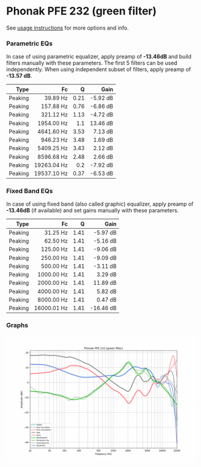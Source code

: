 # Phonak PFE 232 (green filter)
See [usage instructions](https://github.com/jaakkopasanen/AutoEq#usage) for more options and info.

### Parametric EQs
In case of using parametric equalizer, apply preamp of **-13.46dB** and build filters manually
with these parameters. The first 5 filters can be used independently.
When using independent subset of filters, apply preamp of **-13.57 dB**.

| Type    | Fc          |    Q | Gain     |
|--------:|------------:|-----:|---------:|
| Peaking | 39.89 Hz    | 0.21 | -5.92 dB |
| Peaking | 157.88 Hz   | 0.76 | -6.86 dB |
| Peaking | 321.12 Hz   | 1.13 | -4.72 dB |
| Peaking | 1954.00 Hz  | 1.1  | 13.46 dB |
| Peaking | 4641.60 Hz  | 3.53 | 7.13 dB  |
| Peaking | 946.23 Hz   | 3.48 | 1.69 dB  |
| Peaking | 5409.25 Hz  | 3.43 | 2.12 dB  |
| Peaking | 8596.68 Hz  | 2.48 | 2.66 dB  |
| Peaking | 19263.04 Hz | 0.2  | -7.92 dB |
| Peaking | 19537.10 Hz | 0.37 | -6.53 dB |

### Fixed Band EQs
In case of using fixed band (also called graphic) equalizer, apply preamp of **-13.46dB**
(if available) and set gains manually with these parameters.

| Type    | Fc          |    Q | Gain      |
|--------:|------------:|-----:|----------:|
| Peaking | 31.25 Hz    | 1.41 | -5.97 dB  |
| Peaking | 62.50 Hz    | 1.41 | -5.16 dB  |
| Peaking | 125.00 Hz   | 1.41 | -9.06 dB  |
| Peaking | 250.00 Hz   | 1.41 | -9.09 dB  |
| Peaking | 500.00 Hz   | 1.41 | -3.11 dB  |
| Peaking | 1000.00 Hz  | 1.41 | 3.29 dB   |
| Peaking | 2000.00 Hz  | 1.41 | 11.89 dB  |
| Peaking | 4000.00 Hz  | 1.41 | 5.82 dB   |
| Peaking | 8000.00 Hz  | 1.41 | 0.47 dB   |
| Peaking | 16000.01 Hz | 1.41 | -16.46 dB |

### Graphs
![](./Phonak%20PFE%20232%20(green%20filter).png)